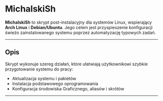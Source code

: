 # MichalskiSh

**MichalskiSh** to skrypt post-instalacyjny dla systemów Linux, wspierający **Arch Linux** i **Debian/Ubuntu**. Jego celem jest przyspieszenie konfiguracji świeżo zainstalowanego systemu poprzez automatyzację typowych zadań.

---

## Opis

Skrypt wykonuje szereg działań, które ułatwiają użytkownikowi szybkie przygotowanie systemu do pracy:

- Aktualizacja systemu i pakietów
- Instalacja podstawowego oprogramowania 
- Konfiguracja środowiska Graficznego, aliasów i skrótów

---
